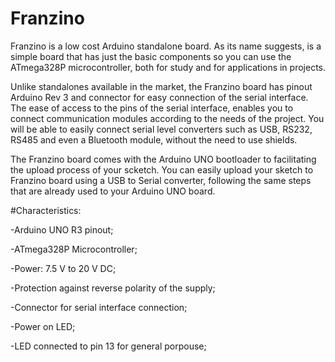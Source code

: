 # Franzino

Franzino is a low cost Arduino standalone board. As its name suggests, is a simple board that has just the basic components so you can use the ATmega328P microcontroller, both for study and for applications in projects.

Unlike standalones available in the market, the Franzino board has pinout Arduino Rev 3 and connector for easy connection of the serial interface. The ease of access to the pins of the serial interface, enables you to connect communication modules according to the needs of the project. You will be able to easily connect serial level converters such as USB, RS232, RS485 and even a Bluetooth module, without the need to use shields.


The Franzino board comes with the Arduino UNO bootloader to facilitating the upload process of your scketch. You can easily upload your sketch to Franzino board using a USB to Serial converter, following the same steps that are already used to your Arduino UNO board.


#Characteristics:

-Arduino UNO R3 pinout;

-ATmega328P Microcontroller;

-Power: 7.5 V to 20 V DC;

-Protection against reverse polarity of the supply;

-Connector for serial interface connection;

-Power on LED;

-LED connected to pin 13 for general porpouse;



